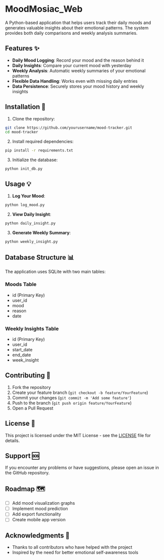 # MoodMosiac_Web
A Python-based application that helps users track their daily moods and generates valuable insights about their emotional patterns. The system provides both daily comparisons and weekly analysis summaries.
## Features :sparkles:
- **Daily Mood Logging**: Record your mood and the reason behind it
- **Daily Insights**: Compare your current mood with yesterday
- **Weekly Analysis**: Automatic weekly summaries of your emotional patterns
- **Flexible Data Handling**: Works even with missing daily entries
- **Data Persistence**: Securely stores your mood history and weekly insights
## Installation :rocket:
1. Clone the repository:
```bash
git clone https://github.com/yourusername/mood-tracker.git
cd mood-tracker
```
2. Install required dependencies:
```bash
pip install -r requirements.txt
```
3. Initialize the database:
```bash
python init_db.py
```
## Usage :bulb:
1. **Log Your Mood**:
```python
python log_mood.py
```
2. **View Daily Insight**:
```python
python daily_insight.py
```
3. **Generate Weekly Summary**:
```python
python weekly_insight.py
```
## Database Structure :bar_chart:
The application uses SQLite with two main tables:
### Moods Table
- id (Primary Key)
- user_id
- mood
- reason
- date
### Weekly Insights Table
- id (Primary Key)
- user_id
- start_date
- end_date
- week_insight
## Contributing :handshake:
1. Fork the repository
2. Create your feature branch (`git checkout -b feature/YourFeature`)
3. Commit your changes (`git commit -m 'Add some feature'`)
4. Push to the branch (`git push origin feature/YourFeature`)
5. Open a Pull Request
## License :memo:
This project is licensed under the MIT License - see the [LICENSE](LICENSE) file for details.
## Support :sos:
If you encounter any problems or have suggestions, please open an issue in the GitHub repository.
## Roadmap :world_map:
- [ ] Add mood visualization graphs
- [ ] Implement mood prediction
- [ ] Add export functionality
- [ ] Create mobile app version
## Acknowledgments :clap:
- Thanks to all contributors who have helped with the project
- Inspired by the need for better emotional self-awareness tools
